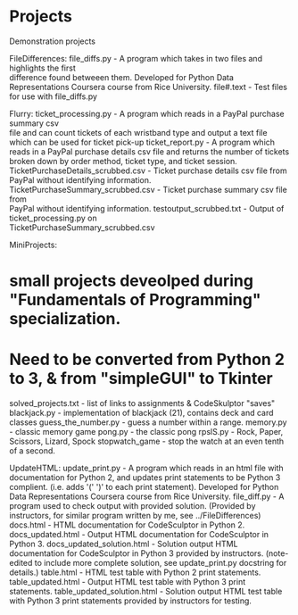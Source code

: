 # Projects
Demonstration projects

FileDifferences:
file_diffs.py - A program which takes in two files and highlights the first  
  difference found betweeen them. Developed for Python Data Representations
  Coursera course from Rice University.
file#.text - Test files for use with file_diffs.py

Flurry:
ticket_processing.py - A program which reads in a PayPal purchase summary csv  
  file and can count tickets of each wristband type and output a text file  
  which can be used for ticket pick-up
ticket_report.py - A program which reads in a PayPal purchase details csv file
  and returns the number of tickets broken down by order method, ticket type,
  and ticket session.
TicketPurchaseDetails_scrubbed.csv - Ticket purchase details csv file from  
  PayPal without identifying information.
TicketPurchaseSummary_scrubbed.csv - Ticket purchase summary csv file from  
  PayPal without identifying information.
testoutput_scrubbed.txt - Output of ticket_processing.py on  
  TicketPurchaseSummary_scrubbed.csv

MiniProjects:
# small projects deveolped during "Fundamentals of Programming" specialization.
# Need to be converted from Python 2 to 3, & from "simpleGUI" to Tkinter
solved_projects.txt - list of links to assignments & CodeSkulptor "saves"
blackjack.py - implementation of blackjack (21), contains deck and card classes
guess_the_number.py - guess a number within a range.
memory.py - classic memory game
pong.py - the classic pong
rpslS.py - Rock, Paper, Scissors, Lizard, Spock
stopwatch_game - stop the watch at an even tenth of a second.

UpdateHTML:
update_print.py - A program which reads in an html file with documentation for
  Python 2, and updates print statements to be Python 3 complient. (i.e. adds
  '(' ')' to each print statement). Developed for Python Data Representations
  Coursera course from Rice University.
file_diff.py - A program used to check output with provided solution. (Provided
  by instructors, for similar program written by me, see ../FileDifferences)
docs.html - HTML documentation for CodeSculptor in Python 2.
docs_updated.html - Output HTML documentation for CodeSculptor in Python 3.
docs_updated_solution.html -  Solution output HTML documentation for
  CodeSculptor in Python 3 provided by instructors. (note- edited to include
  more complete solution, see update_print.py docstring for details.)
table.html - HTML test table with Python 2 print statements.
table_updated.html - Output HTML test table with Python 3 print statements.
table_updated_solution.html - Solution output HTML test table with Python 3
  print statements provided by instructors for testing.
